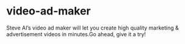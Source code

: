 # video-ad-maker
Steve AI’s video ad maker will let you create high quality marketing &amp; advertisement videos in minutes.Go ahead, give it a try!
